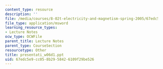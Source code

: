 ```yaml
---
content_type: resource
description: ''
file: /media/courses/8-02t-electricity-and-magnetism-spring-2005/67edc5e9cc058b2958426109f29be526_presentati_w06d1.ppt
file_type: application/msword
learning_resource_types:
- Lecture Notes
ocw_type: OCWFile
parent_title: Lecture Notes
parent_type: CourseSection
resourcetype: Other
title: presentati_w06d1.ppt
uid: 67edc5e9-cc05-8b29-5842-6109f29be526
---
```

